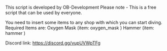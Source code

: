 This script is developed by OB-Development
Please note -
This is a free script that can be used by everyone.

You need to insert some items to any shop with which you can start diving.
Required Items are:
Oxygen Mask (item: oxygen_mask )
Hammer (item: hammer )




Discord link: https://discord.gg/vupUVWpTFg
